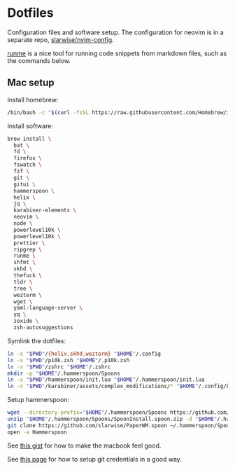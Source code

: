 # Dotfiles

Configuration files and software setup. The configuration for neovim is in a
separate repo, [slarwise/nvim-config](https://github.com/slarwise/nvim-config).

[runme](https://github.com/stateful/runme) is a nice tool for running code
snippets from markdown files, such as the commands below.

## Mac setup

Install homebrew:

```sh
/bin/bash -c "$(curl -fsSL https://raw.githubusercontent.com/Homebrew/install/HEAD/install.sh)"
```

Install software:

```sh
brew install \
  bat \
  fd \
  firefox \
  fswatch \
  fzf \
  git \
  gitui \
  hammerspoon \
  helix \
  jq \
  karabiner-elements \
  neovim \
  node \
  powerlevel10k \
  powerlevel10k \
  prettier \
  ripgrep \
  runme \
  shfmt \
  skhd \
  thefuck \
  tldr \
  tree \
  wezterm \
  wget \
  yaml-language-server \
  yq \
  zoxide \
  zsh-autosuggestions
```

Symlink the dotfiles:

```sh
ln -s "$PWD"/{helix,skhd,wezterm} "$HOME"/.config
ln -s "$PWD"/p10k.zsh "$HOME"/.p10k.zsh
ln -s "$PWD"/zshrc "$HOME"/.zshrc
mkdir -p "$HOME"/.hammerspoon/Spoons
ln -s "$PWD"/hammerspoon/init.lua "$HOME"/.hammerspoon/init.lua
ln -s "$PWD"/karabiner/assets/complex_modifications/* "$HOME"/.config/karabiner/assets/complex_modifications/
```

Setup hammerspoon:

```sh
wget --directory-prefix="$HOME"/.hammerspoon/Spoons https://github.com/Hammerspoon/Spoons/raw/master/Spoons/SpoonInstall.spoon.zip
unzip "$HOME"/.hammerspoon/Spoons/SpoonInstall.spoon.zip -d "$HOME"/.hammerspoon/Spoons
git clone https://github.com/slarwise/PaperWM.spoon ~/.hammerspoon/Spoons/PaperWM.spoon
open -a Hammerspoon
```

See
[this gist](https://gist.github.com/slarwise/d42e1d336c5d65ff5cb13851ea9048b7)
for how to make the macbook feel good.

See
[this page](https://blog.gitguardian.com/8-easy-steps-to-set-up-multiple-git-accounts/)
for how to setup git credentials in a good way.
